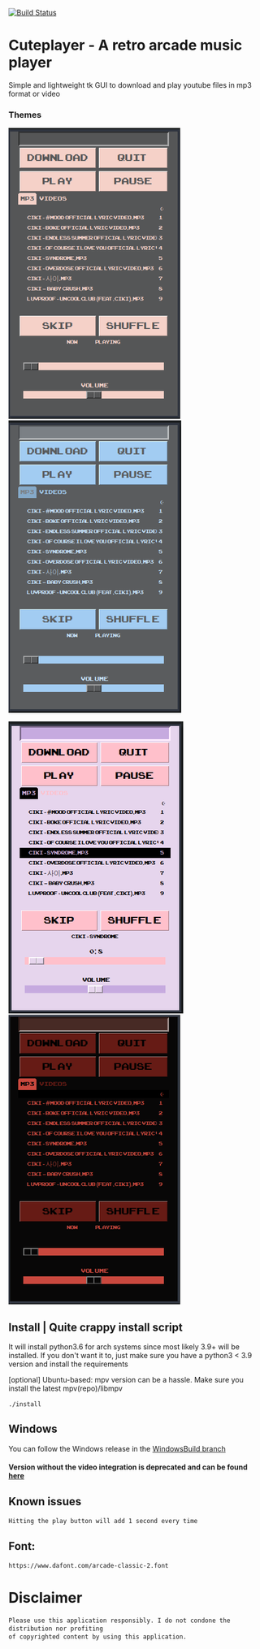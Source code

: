 [![Build Status](https://api.travis-ci.org/lustered/cuteplayer.png?branch=master)](https://travis-ci.org/lustered/cuteplayer)

# Cuteplayer - A retro arcade music player

Simple and lightweight tk GUI to download and play youtube files in mp3 format or video

### Themes

![bliss](https://github.com/lustered/cuteplayer/blob/master/pics/BlissVid.png) ![rainy](https://github.com/lustered/cuteplayer/blob/master/pics/RainyVid.png)

![pastel](https://github.com/lustered/cuteplayer/blob/master/pics/PastelVid.png) ![flame](https://github.com/lustered/cuteplayer/blob/master/pics/FlameVid.png)

## Install | Quite crappy install script

It will install python3.6 for arch systems since most likely 3.9+ will be installed.
If you don't want it to, just make sure you have a python3 < 3.9 version and install the requirements

[optional]
Ubuntu-based: mpv version can be a hassle. Make sure you install the latest mpv(repo)/libmpv

    ./install

## Windows

You can follow the Windows release in the
[WindowsBuild branch](https://github.com/lustered/cuteplayer/tree/WindowsBuild)

#### Version without the video integration is deprecated and can be found [here](https://github.com/lustered/cuteplayer/tree/d5c8ed79a82d9102e0cb4ed105045a0696953f3f)

## Known issues

    Hitting the play button will add 1 second every time

## Font:

    https://www.dafont.com/arcade-classic-2.font

# Disclaimer

    Please use this application responsibly. I do not condone the distribution nor profiting
    of copyrighted content by using this application.
